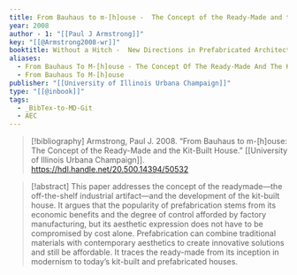 ```yaml
---
title: From Bauhaus to m-[h]ouse -  The Concept of the Ready-Made and the Kit-Built House
year: 2008
author - 1: "[[Paul J Armstrong]]"
key: "[[@Armstrong2008-wr]]"
booktitle: Without a Hitch -  New Directions in Prefabricated Architecture
aliases:
  - From Bauhaus To M-[h]ouse - The Concept Of The Ready-Made And The Kit-Built House
  - From Bauhaus To M-[h]ouse
publisher: "[[University of Illinois Urbana Champaign]]"
type: "[[@inbook]]"
tags:
  - _BibTex-to-MD-Git
  - AEC
---
```


> [!bibliography]
> Armstrong, Paul J. 2008. “From Bauhaus to m-[h]ouse: The Concept of the Ready-Made and the Kit-Built House.” [[University of Illinois Urbana Champaign]]. https://hdl.handle.net/20.500.14394/50532

> [!abstract]
> This paper addresses the concept of the readymade—the off-the-shelf industrial artifact—and the development of the kit-built house. It argues that the popularity of prefabrication stems from its economic benefits and the degree of control afforded by factory manufacturing, but its aesthetic expression does not have to be compromised by cost alone. Prefabrication can combine traditional materials with contemporary aesthetics to create innovative solutions and still be affordable. It traces the ready-made from its inception in modernism to today’s kit-built and prefabricated houses.